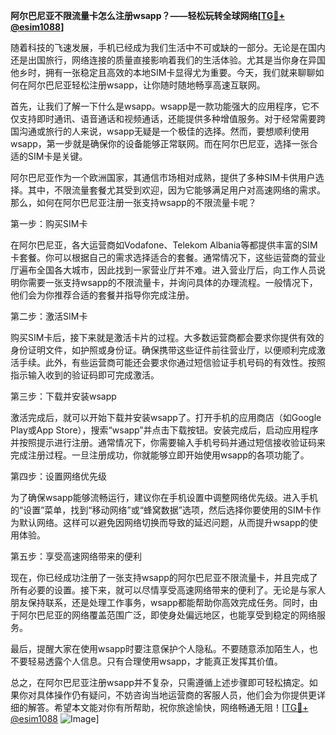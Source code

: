 **阿尔巴尼亚不限流量卡怎么注册wsapp？——轻松玩转全球网络[[TG💪+ @esim1088](https://t.me/s/esim1088)]**

随着科技的飞速发展，手机已经成为我们生活中不可或缺的一部分。无论是在国内还是出国旅行，网络连接的质量直接影响着我们的生活体验。尤其是当你身在异国他乡时，拥有一张稳定且高效的本地SIM卡显得尤为重要。今天，我们就来聊聊如何在阿尔巴尼亚轻松注册wsapp，让你随时随地畅享高速互联网。

首先，让我们了解一下什么是wsapp。wsapp是一款功能强大的应用程序，它不仅支持即时通讯、语音通话和视频通话，还能提供多种增值服务。对于经常需要跨国沟通或旅行的人来说，wsapp无疑是一个极佳的选择。然而，要想顺利使用wsapp，第一步就是确保你的设备能够正常联网。而在阿尔巴尼亚，选择一张合适的SIM卡是关键。

阿尔巴尼亚作为一个欧洲国家，其通信市场相对成熟，提供了多种SIM卡供用户选择。其中，不限流量套餐尤其受到欢迎，因为它能够满足用户对高速网络的需求。那么，如何在阿尔巴尼亚注册一张支持wsapp的不限流量卡呢？

第一步：购买SIM卡

在阿尔巴尼亚，各大运营商如Vodafone、Telekom Albania等都提供丰富的SIM卡套餐。你可以根据自己的需求选择适合的套餐。通常情况下，这些运营商的营业厅遍布全国各大城市，因此找到一家营业厅并不难。进入营业厅后，向工作人员说明你需要一张支持wsapp的不限流量卡，并询问具体的办理流程。一般情况下，他们会为你推荐合适的套餐并指导你完成注册。

第二步：激活SIM卡

购买SIM卡后，接下来就是激活卡片的过程。大多数运营商都会要求你提供有效的身份证明文件，如护照或身份证。确保携带这些证件前往营业厅，以便顺利完成激活手续。此外，有些运营商可能还会要求你通过短信验证手机号码的有效性。按照指示输入收到的验证码即可完成激活。

第三步：下载并安装wsapp

激活完成后，就可以开始下载并安装wsapp了。打开手机的应用商店（如Google Play或App Store），搜索“wsapp”并点击下载按钮。安装完成后，启动应用程序并按照提示进行注册。通常情况下，你需要输入手机号码并通过短信接收验证码来完成注册过程。一旦注册成功，你就能够立即开始使用wsapp的各项功能了。

第四步：设置网络优先级

为了确保wsapp能够流畅运行，建议你在手机设置中调整网络优先级。进入手机的“设置”菜单，找到“移动网络”或“蜂窝数据”选项，然后选择你要使用的SIM卡作为默认网络。这样可以避免因网络切换而导致的延迟问题，从而提升wsapp的使用体验。

第五步：享受高速网络带来的便利

现在，你已经成功注册了一张支持wsapp的阿尔巴尼亚不限流量卡，并且完成了所有必要的设置。接下来，就可以尽情享受高速网络带来的便利了。无论是与家人朋友保持联系，还是处理工作事务，wsapp都能帮助你高效完成任务。同时，由于阿尔巴尼亚的网络覆盖范围广泛，即使身处偏远地区，也能享受到稳定的网络服务。

最后，提醒大家在使用wsapp时要注意保护个人隐私。不要随意添加陌生人，也不要轻易透露个人信息。只有合理使用wsapp，才能真正发挥其价值。

总之，在阿尔巴尼亚注册wsapp并不复杂，只需遵循上述步骤即可轻松搞定。如果你对具体操作仍有疑问，不妨咨询当地运营商的客服人员，他们会为你提供更详细的解答。希望本文能对你有所帮助，祝你旅途愉快，网络畅通无阻！[[TG💪+ @esim1088](https://t.me/s/esim1088) ![Image](https://i.postimg.cc/4NQfJmqS/Snipaste-2025-05-13-00-14-12.png)]